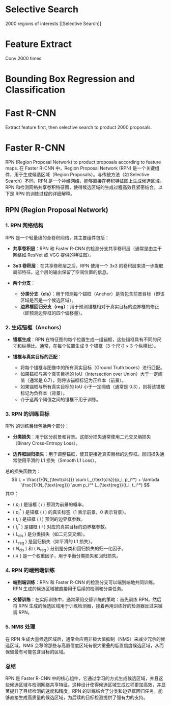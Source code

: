 # Selective Search
2000 regions of  interests
[[Selective Search]]
# Feature Extract

Conv 2000 times

# Bounding Box Regression and Classification

# Fast R-CNN

Extract feature first, then selective search to product 2000 proposals.

# Faster R-CNN

RPN (Region Proposal Network) to product proposals according to feature maps.
在 Faster R-CNN 中，Region Proposal Network (RPN) 是一个关键组件，用于生成候选区域（Region Proposals）。与传统方法（如 Selective Search）不同，RPN 是一个神经网络，能够直接在卷积特征图上生成候选区域。RPN 和检测网络共享卷积特征图，使得候选区域的生成过程高效且紧密结合。以下是 RPN 的训练过程的详细解释。
## RPN (Region Proposal Network)
### 1. RPN 网络结构

RPN 是一个轻量级的全卷积网络，其主要组件包括：

- **共享卷积层**：RPN 和 Faster R-CNN 的检测分支共享卷积层（通常是由主干网络如 ResNet 或 VGG 提供的特征图）。
  
- **3x3 卷积层**：在共享卷积层之后，RPN 使用一个 3x3 的卷积层来进一步提取局部特征。这个层的输出保留了空间位置的信息。

- **两个分支**：
  - **分类分支（cls）**：用于预测每个锚框（Anchor）是否包含前景目标（即该区域是否是一个候选区域）。
  - **边界框回归分支（reg）**：用于预测锚框相对于真实目标的边界框的修正（即预测边界框的四个偏移量）。

### 2. 生成锚框（Anchors）

- **锚框生成**：RPN 在特征图的每个位置生成一组锚框，这些锚框具有不同的尺寸和纵横比。通常，在每个位置生成 9 个锚框（3 个尺寸 × 3 个纵横比）。
  
- **锚框与真实目标的匹配**：
  - 将每个锚框与图像中的所有真实目标（Ground Truth boxes）进行匹配。
  - 如果锚框与某个真实目标的 IoU（Intersection over Union）大于一定阈值（通常是 0.7），则将该锚框标记为正样本（前景）。
  - 如果锚框与所有真实目标的 IoU 小于一定阈值（通常是 0.3），则将该锚框标记为负样本（背景）。
  - 介于这两个阈值之间的锚框不用于训练。

### 3. RPN 的训练目标

RPN 的训练目标包括两个部分：

- **分类损失**：用于区分前景和背景。这部分损失通常使用二元交叉熵损失（Binary Cross-Entropy Loss）。
  
- **边界框回归损失**：用于调整锚框，使其更接近真实目标的边界框。回归损失通常使用平滑的 L1 损失（Smooth L1 Loss）。

总的损失函数为：
$$
 L = \frac{1}{N_{\text{cls}}} \sum L_{\text{cls}}(p_i, p_i^*) + \lambda \frac{1}{N_{\text{reg}}} \sum p_i^* L_{\text{reg}}(t_i, t_i^*) 
$$
其中：

- \( $p_i$ \) 是锚框 \( $i$ \) 预测为前景的概率。
- \( $p_i^*$ \) 是锚框 \( $i$ \) 的真实标签（1 表示前景，0 表示背景）。
- \( $t_i$ \) 是锚框 \( $i$ \) 预测的边界框参数。
- \( $t_i^*$ \) 是锚框 \( $i$ \) 对应的真实目标的边界框参数。
- \( $L_{\text{cls}}$ \) 是分类损失（如二元交叉熵）。
- \( $L_{\text{reg}}$ \) 是回归损失（如平滑的 L1 损失）。
- \( $N_{\text{cls}}$ \) 和 \( $N_{\text{reg}}$ \) 分别是分类和回归损失的归一化因子。
- \( $\lambda$ \) 是一个权重因子，用于平衡分类损失和回归损失。

### 4. RPN 的端到端训练

- **端到端训练**：RPN 和 Faster R-CNN 的检测分支可以端到端地共同训练。RPN 生成的候选区域被直接用于后续的检测和分类任务。

- **交替训练**：在实际训练中，通常采用交替训练的策略：首先训练 RPN，然后将 RPN 生成的候选区域用于训练检测器，接着再用训练好的检测器反过来微调 RPN。

### 5. NMS 处理
在 RPN 生成大量候选区域后，通常会应用非极大值抑制（NMS）来减少冗余的候选区域。NMS 会移除那些与高置信度区域有很大重叠的低置信度候选区域，从而保留最有可能包含目标的区域。

### 总结

RPN 是 Faster R-CNN 中的核心组件，它通过学习的方式生成候选区域，并且这些候选区域与检测网络共享特征。这种设计使得候选区域生成过程更加高效，并显著提升了目标检测的速度和精度。RPN 的训练结合了分类和边界框回归任务，能够直接生成高质量的候选区域，为后续的目标检测提供了强有力的支持。

